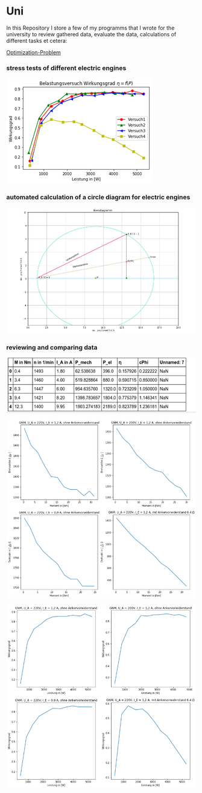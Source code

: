 # Uni
In this Repository I store a few of my programms that I wrote for the university to review gathered data, evaluate the data, calculations of different tasks et cetera:

[Optimization-Problem ](https://github.com/BY571/Dynamic-Programming-and-Optimization-Problems)

[image1]: ./Imgs/Belastungsversuch.png 
[image2]: ./Imgs/Gleichstrommaschinen.png 
[image3]: ./Imgs/Gleichstrommaschinen1.png "circuit1"
[image4]: ./Imgs/Kreisdiagramm.png "circuit2"
[image5]: ./Imgs/Screenshot.png 
[image6]: ./Imgs/placeholder_small.png "Normal Image"
[image7]: ./Imgs/placeholder_small.png "Flipped Image"



### stress tests of different electric engines
![alt text][image1]

### automated calculation of a circle diagram for electric engines
![alt text][image4]

### reviewing and comparing data
![alt text][image5]

![alt text][image2]

![alt text][image3]
